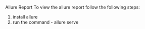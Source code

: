 Allure Report
To view the allure report follow the following steps:
1. install allure
2. run the command - allure serve
   
